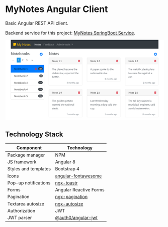 # MyNotes Angular Client

Basic Angular REST API client.

Backend service for this project: [MyNotes SpringBoot Service](https://github.com/alexshavlovsky/mynotes-springboot-service).

<p align="center">
  <img src="screenshots/desktop.png?raw=true"/>
</p>

## Technology Stack
Component            | Technology
---                  | ---
Package manager      | NPM
JS framework         | Angular 8
Styles and templates | Bootstrap 4
Icons                | [angular-fontawesome](https://github.com/FortAwesome/angular-fontawesome)
Pop-up notifications | [ngx-toastr](https://github.com/scttcper/ngx-toastr)
Forms                | Angular Reactive Forms
Pagination           | [ngx-pagination](https://github.com/michaelbromley/ngx-pagination)
Textarea autosize    | [ngx-autosize](https://chrum.it/pages/ngx-autosize/)
Authorization        | JWT
JWT parser           | [@auth0/angular-jwt](https://github.com/auth0/angular2-jwt)
